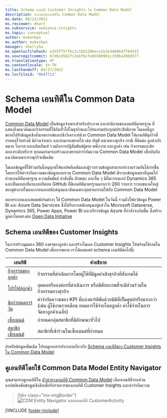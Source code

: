 ```yaml
---
title: Schema เอนทิตี Customer Insights ใน Common Data Model
description: ทำงานกับเอนทิตีใน Common Data Model
ms.date: 08/13/2021
ms.reviewer: mhart
ms.subservice: audience-insights
ms.topic: conceptual
author: mukeshpo
ms.author: mukeshpo
manager: shellyha
ms.openlocfilehash: e155f75ffbc2c1bb228bece1b3e34846df794543
ms.sourcegitcommit: b7dbcd5627c2ebfbcfe65589991c159ba290d377
ms.translationtype: HT
ms.contentlocale: th-TH
ms.lasthandoff: 04/27/2022
ms.locfileid: "8647711"
---
```

# <a name="entity-schemas-in-common-data-model"></a>Schema เอนทิตีใน Common Data Model



[Common Data Model](/common-data-model/) เป็นข้อมูลจำเพาะสำหรับประกาศ และคำนิยามของเอนทิตีมาตรฐาน ที่แสดงถึงแนวคิดและกิจกรรมที่ใช้กันทั่วไปในธุรกิจและโปรแกรมประยุกต์ประสิทธิภาพ โมเดลนี้ถูกขยายไปยังข้อมูลเชิงสังเกตการณ์และเชิงวิเคราะห์ด้วย Common Data Model ให้เอนทิตีธุรกิจที่ กำหนดไว้อย่างดี มีส่วนจำเพาะ และสามารถขยายได้ เช่น บัญชี หน่ายทางธุรกิจ กรณี ที่ติดต่อ ลูกค้าเป้าหมาย โอกาส และผลิตภัณฑ์ รวมถึงการปฏิสัมพันธ์ผู้ขาย พนักงาน และลูกค้า เช่น กิจกรรมและข้อตกลงระดับบริการ ทุกคนสามารถสร้างและขยายคำจำกัดความ Common Data Model เพื่อบันทึกแนวคิดเฉพาะทางธุรกิจเพิ่มเติม

โมเดลข้อมูลที่ใช้ร่วมกันนี้อนุญาตให้แอปพลิเคชันและผู้รวบรวมข้อมูลสามารถทำงานร่วมกันได้ง่ายขึ้น โดยการให้คำจำกัดความของข้อมูลแบบรวม Common Data Model มีระบบข้อมูลเมตาที่อุดมไปด้วยเอนทิตีมาตรฐาน ความสัมพันธ์ ลำดับชั้น ลักษณะ และอื่น ๆ มีที่มาจากแอป Dynamics 365 และเป็นแหล่งที่มาแบบเปิดบน GitHub ที่มีเอนทิตีมาตรฐานมากกว่า 260 รายการ ระบบขนาดใหญ่ของคู่ค้าภายในและภายนอกสนับสนุนแนวคิดเฉพาะอุตสาหกรรมให้กับ Common Data Model

หลายระบบและแพลตฟอร์มต่างๆ ใช้ Common Data Model ในวันนี้ รวมถึงโฟลว์ข้อมูล Power BI และ Azure Data Services ซึ่งได้รับการสนับสนุนอยู่แล้วใน Microsoft Dataverse, Dynamics 365, Power Apps, Power BI และบริการข้อมูล Azure ที่กำลังจะเกิดขึ้น ซึ่งสร้างมูลค่าโดยตรงต่อ [Open Data Initiative](https://www.microsoft.com/open-data-initiative)

## <a name="customer-insights-entity-schemas"></a>Schema เอนทิตีของ Customer Insights

ในการสร้างมุมมอง 360 องศาของลูกค้า และสร้างโมเดล Customer Insights ให้พร้อมใช้งานใน Common Data Model เพื่อการขยาย เราได้เผยแพร่ schema เอนทิตีต่อไปนี้:

| เอนทิตี | คำอธิบาย |
|---------|---------|
|[กิจกรรมของลูกค้า](/common-data-model/schema/core/applicationcommon/foundationcommon/crmcommon/solutions/customerinsights/customeractivity) | กิจกรรมที่ดำเนินการโดยผู้ใช้ที่มีมูลค่าเชิงธุรกิจที่สังเกตได้ |
|[โปรไฟล์ลูกค้า](/common-data-model/schema/core/applicationcommon/foundationcommon/crmcommon/solutions/customerinsights/customerprofile) | บุคคลหรือองค์กรที่ดำเนินการ หรือมีศักยภาพที่จะมีส่วนร่วมในกิจกรรมทางธุรกิจ |
|[ข้อกำหนดการวัด](/common-data-model/schema/core/applicationcommon/foundationcommon/crmcommon/solutions/customerinsights/measuredefinition) | คำจำกัดความของ KPI ที่แบ่งพาร์ติชันด้วยมิติที่เป็นศูนย์หรือมากกว่า (เช่น ผู้ใช้งานรายเดือน ยอดการใช้จ่ายโดยลูกค้า ค่าใช้จ่ายในการจัดหาลูกค้าเฉลี่ย) |
|[เซ็กเมนต์](/common-data-model/schema/core/applicationcommon/foundationcommon/crmcommon/solutions/customerinsights/segment) | กำหนดกลุ่มสมาชิกที่มีลักษณะทั่วไป |
|[สมาชิกเซ็กเมนต์](/common-data-model/schema/core/applicationcommon/foundationcommon/crmcommon/solutions/customerinsights/segmentmembership) | สมาชิกที่เข้าร่วมในเซ็กเมนต์ที่กำหนด |

สำหรับข้อมูลเพิ่มเติม โปรดดูเอกสารประกอบเกี่ยวกับ [Schema เอนทิตีของ Customer Insights ใน Common Data Model](/common-data-model/schema/core/applicationcommon/foundationcommon/crmcommon/solutions/customerinsights/overview)

## <a name="view-entities-using-the-common-data-model-entity-navigator"></a>ดูเอนทิตีโดยใช้ Common Data Model Entity Navigator

คุณสามารถดูเอนทิตีใน [ตัวนำทางเอนทิตี Common Data Model](https://microsoft.github.io/CDM/) เลือกเอนทิตีจากส่วนแอปพลิเคชันข้อมูลเชิงลึกเพื่อรับรายการของเอนทิตี Customer Insights และคำจำกัดความ
> [!div class="mx-imgBorder"]
> ![CDM Entity Navigator แสดงเอนทิตี CustomerActivity](media/CDM-entity-navigator.png "CDM Entity Navigator แสดงเอนทิตี CustomerActivity")


[!INCLUDE [footer-include](includes/footer-banner.md)]

